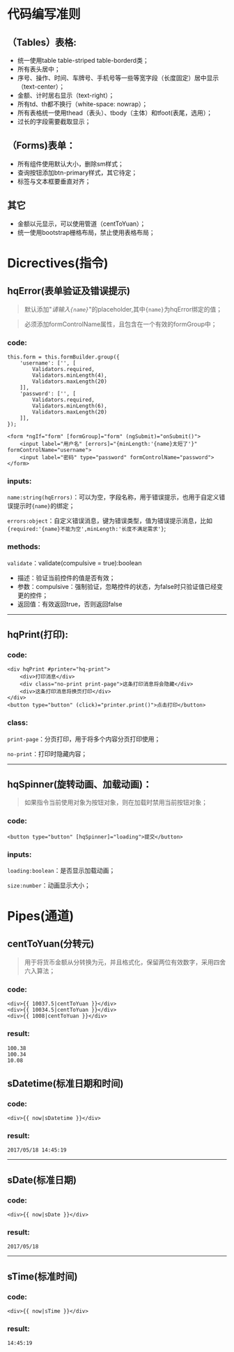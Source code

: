 # 代码编写准则
## （Tables）表格:
- 统一使用table table-striped table-borderd类；
- 所有表头居中；
- 序号、操作、时间、车牌号、手机号等一些等宽字段（长度固定）居中显示（text-center）；
- 金额、计时居右显示（text-right）；
- 所有td、th都不换行（white-space: nowrap）；
- 所有表格统一使用thead（表头）、tbody（主体）和tfoot(表尾，选用）；
- 过长的字段需要截取显示；
## （Forms)表单：
- 所有组件使用默认大小，删除sm样式；
- 查询按钮添加btn-primary样式，其它待定；
- 标签与文本框要垂直对齐；
## 其它
- 金额以元显示，可以使用管道（centToYuan）；
- 统一使用bootstrap栅格布局，禁止使用表格布局；

# Dicrectives(指令)

## hqError(表单验证及错误提示)

>默认添加"*请输入`{name}`*"的placeholder,其中`{name}`为hqError绑定的值；

>必须添加formControlName属性，且包含在一个有效的formGroup中；

### code:
```
this.form = this.formBuilder.group({
    'username': ['', [
        Validators.required,
        Validators.minLength(4),
        Validators.maxLength(20)
    ]],
    'password': ['', [
        Validators.required,
        Validators.minLength(6),
        Validators.maxLength(20)
    ]],
});
```
```
<form *ngIf="form" [formGroup]="form" (ngSubmit)="onSubmit()">
    <input label="用户名" [errors]="{minLength:'{name}太短了'}" formControlName="username">
    <input label="密码" type="password" formControlName="password">
</form>
```
### inputs:

`name:string(hqErrors)`：可以为空，字段名称，用于错误提示，也用于自定义错误提示时`{name}`的绑定；

`errors:object`：自定义错误消息，键为错误类型，值为错误提示消息，比如`{required:'{name}不能为空',minLength:'长度不满足需求'}`;

### methods:

`validate`：validate(compulsive = true):boolean
- 描述：验证当前控件的值是否有效；
- 参数：compulsive：强制验证，忽略控件的状态，为false时只验证值已经变更的控件；
- 返回值：有效返回true，否则返回false

***

## hqPrint(打印):

### code:

```
<div hqPrint #printer="hq-print">
    <div>打印消息</div>
    <div class="no-print print-page">这条打印消息将会隐藏</div>
    <div>这条打印消息将换页打印</div>
</div>
<button type="button" (click)="printer.print()">点击打印</button>
```

### class:

`print-page`：分页打印，用于将多个内容分页打印使用；

`no-print`：打印时隐藏内容；

***

## hqSpinner(旋转动画、加载动画)：
>如果指令当前使用对象为按钮对象，则在加载时禁用当前按钮对象；

### code:

```
<button type="button" [hqSpinner]="loading">提交</button>
```

### inputs:

`loading:boolean`：是否显示加载动画；

`size:number`：动画显示大小；

# Pipes(通道)

## centToYuan(分转元)
>用于将货币金额从分转换为元，并且格式化，保留两位有效数字，采用四舍六入算法；

### code:
```
<div>{{ 10037.5|centToYuan }}</div>
<div>{{ 10034.5|centToYuan }}</div>
<div>{{ 1008|centToYuan }}</div>
```
### result:
```
100.38
100.34
10.08
```

## sDatetime(标准日期和时间)

### code:
```
<div>{{ now|sDatetime }}</div>
```
### result:
```
2017/05/18 14:45:19
```
***
## sDate(标准日期)
### code:
```
<div>{{ now|sDate }}</div>
```
### result:
```
2017/05/18
```
***
## sTime(标准时间)
### code:
```
<div>{{ now|sTime }}</div>
```
### result:
```
14:45:19
```